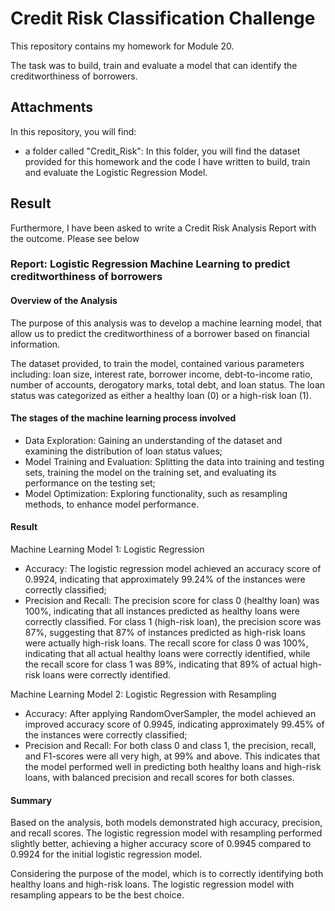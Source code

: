 # Credit Risk Classification Challenge
This repository contains my homework for Module 20.

The task was to build, train and evaluate a model that can identify the creditworthiness of borrowers. 

## Attachments
In this repository, you will find:
- a folder called "Credit_Risk": In this folder, you will find the dataset provided for this homework and the code I have written to build, train and evaluate the Logistic Regression Model.

## Result

Furthermore, I have been asked to write a Credit Risk Analysis Report with the outcome.
Please see below


### Report: Logistic Regression Machine Learning to predict creditworthiness of borrowers 
#### Overview of the Analysis

The purpose of this analysis was to develop a machine learning model, that allow us to predict the creditworthiness of a borrower based on financial information.

The dataset provided, to train the model, contained various parameters including: loan size, interest rate, borrower income, debt-to-income ratio, number of accounts, derogatory marks, total debt, and loan status. The loan status was categorized as either a healthy loan (0) or a high-risk loan (1).

#### The stages of the machine learning process involved

- Data Exploration: Gaining an understanding of the dataset and examining the distribution of loan status values;
- Model Training and Evaluation: Splitting the data into training and testing sets, training the model on the training set, and evaluating its performance on the testing set;
- Model Optimization: Exploring functionality, such as resampling methods, to enhance model performance.

#### Result

Machine Learning Model 1: Logistic Regression
- Accuracy: The logistic regression model achieved an accuracy score of 0.9924, indicating that approximately 99.24% of the instances were correctly classified;
- Precision and Recall: The precision score for class 0 (healthy loan) was 100%, indicating that all instances predicted as healthy loans were correctly classified. For class 1 (high-risk loan), the precision score was 87%, suggesting that 87% of instances predicted as high-risk loans were actually high-risk loans. The recall score for class 0 was 100%, indicating that all actual healthy loans were correctly identified, while the recall score for class 1 was 89%, indicating that 89% of actual high-risk loans were correctly identified.

Machine Learning Model 2: Logistic Regression with Resampling
- Accuracy: After applying RandomOverSampler, the model achieved an improved accuracy score of 0.9945, indicating approximately 99.45% of the instances were correctly classified;
- Precision and Recall: For both class 0 and class 1, the precision, recall, and F1-scores were all very high, at 99% and above. This indicates that the model performed well in predicting both healthy loans and high-risk loans, with balanced precision and recall scores for both classes.

#### Summary

Based on the analysis, both models demonstrated high accuracy, precision, and recall scores. The logistic regression model with resampling performed slightly better, achieving a higher accuracy score of 0.9945 compared to 0.9924 for the initial logistic regression model.

Considering the purpose of the model, which is to correctly identifying both healthy loans and high-risk loans. The logistic regression model with resampling appears to be the best choice. 

